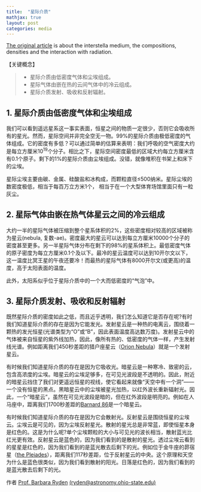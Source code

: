 ```yaml
---
title:  "星际介质"
mathjax: true
layout: post
categories: media
---
```


[The original article](https://www.astronomy.ohio-state.edu/ryden.1/ast162_3/notes11.html) is about the interstella medium, the compositions, densities and the interaction with radiation.

【关键概念】

> - 星际介质由低密度气体和尘埃组成。
> - 星际气体由嵌在热的云间气体中的冷云组成。
> - 星际介质发射、吸收和反射辐射。

## 1. 星际介质由低密度气体和尘埃组成

我们可以看到遥远星系这一事实表面，恒星之间的物质一定很少，否则它会吸收所有的星光。然而，星际空间并非完全空无一物。99%的星际介质由极低密度的气体组成。它的密度有多低？可以通过简单的估算来表明：我们呼吸的空气密度大约是每立方厘米$10^19$个分子。相比之下，星际空间密度最低的区域大约每立方厘米含有0.1个原子。剩下的1%的星际介质由尘埃组成。没错，就像堆积在书架上和床下的尘埃。

星际尘埃主要由碳、金属、硅酸盐和冰构成，而颗粒直径≤500纳米。星际尘埃的数密度极低，相当于每百万立方米1个， 相当于在一个大型体育场馆里面只有一粒灰尘。

## 2. 星际气体由嵌在热气体星云之间的冷云组成

大约一半的星际气体被压缩到整个星系体积的2%，这些密度相对较高的区域被称为星云(nebula, 复数-ae)。密度最大的星云可以达到每立方厘米10000个分子的密度甚至更多。另一半星际气体分布在剩下的98%的星系体积上。最低密度气体的原子密度为每立方厘米0.1个及以下。最冷的星云温度可以达到10开尔文以下，这一温度比冥王星的午夜还要冷！而最热的星际气体有8000开尔文(或更高)的温度，高于太阳表面的温度。

此外，太阳系似乎位于星际介质中的一个大而低密度的“气泡”中。

## 3. 星际介质发射、吸收和反射辐射

既然星际介质的密度如此之低，而且近乎透明，我们怎么知道它是否存在呢?有时我们知道星际介质的存在是因为它能发光。发射星云是一种热的电离云，围绕着一颗热的发光恒星(光谱类型为“O”或“B”，因此表面温度高达数万度)。发射星云中的气体被来自恒星的紫外线加热，因此，像所有热的、低密度的气体一样，产生发射线光谱。例如距离我们450秒差距的猎户座星云（[Orion Nebula](http://antwrp.gsfc.nasa.gov/apod/ap020213.html)）就是一个发射星云。

有时候我们知道星际介质的存在是因为它吸收光。暗星云是一种寒冷、致密的云，包含高浓度的尘埃。暗星云的尘埃足够多，在可见光波段是不透明的。因此，附近的暗星云挡住了我们对更遥远恒星的视线，使它看起来就像“天空中有一个洞”——一个没有恒星的黑点。黑暗星云中的尘埃被星光加热，以红外波长重新辐射光。因此，一个“暗星云”，虽然在可见光波段是暗的，但在红外波段是明亮的。例如在人马座中，距离我们1700秒差距的[Barnard 86](http://antwrp.gsfc.nasa.gov/apod/ap020722.html)是一个暗星云。

有时候我们知道星际介质的存在是因为它会散射光。反射星云是围绕恒星的尘埃云。尘埃云是可见的，因为尘埃反射星光。散射的星光总是非常蓝，即使恒星本身是红色的。这是为什么呢?单个尘埃颗粒的大小与可见光的波长相当，散射蓝光比红光更有效。反射星云是蓝色的，因为我们看到的是散射的星光。透过尘埃云看到的星星是红色的，因为我们看到的是蓝光散去后剩下的光。例如位于金牛座的昴宿星（[the Pleiades](http://antwrp.gsfc.nasa.gov/apod/ap021201.html)），距离我们117秒差距，位于反射星云的中央。这个原理和天空为什么是蓝色很类似，因为我们看到散射的阳光。日落是红色的，因为我们看到的是蓝光散去后剩下的光。

 
作者 [Prof. Barbara Ryden](https://www.astronomy.ohio-state.edu/ryden.1/address.html) [(ryden@astronomy.ohio-state.edu)](mailto:ryden@astronomy.ohio-state.edu)

